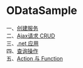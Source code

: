 # ODataSample
一、<a href="http://www.cnblogs.com/Fengger/p/4958658.html" target="_blank">创建服务</a><br/>
二、<a href="http://www.cnblogs.com/Fengger/p/4958728.html" target="_blank">Ajax请求 CRUD</a><br/>
三、<a href="http://www.cnblogs.com/Fengger/p/4959105.html" target="_blank">.net 应用</a><br/>
四、<a href="http://www.cnblogs.com/Fengger/p/4959502.html" target="_blank">查询操作</a><br/>
五、<a href="http://www.cnblogs.com/Fengger/p/4960353.html" target="_blank">Action 与 Function</a><br/>

